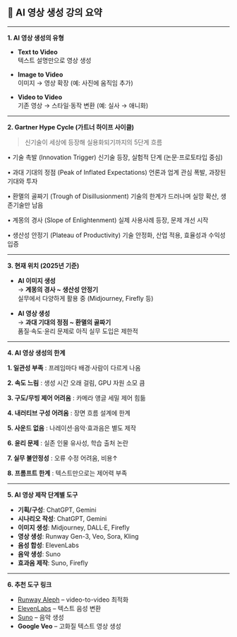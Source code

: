 ## 🧠 AI 영상 생성 강의 요약

---

**1. AI 영상 생성의 유형**

- **Text to Video**  
  텍스트 설명만으로 영상 생성

- **Image to Video**  
  이미지 → 영상 확장 (예: 사진에 움직임 추가)

- **Video to Video**  
  기존 영상 → 스타일·동작 변환 (예: 실사 → 애니화)

---

**2. Gartner Hype Cycle (가트너 하이프 사이클)**
> 신기술이 세상에 등장해 실용화되기까지의 5단계 흐름



• 기술 촉발 (Innovation Trigger)
신기술 등장, 실험적 단계 (논문·프로토타입 중심)

• 과대 기대의 정점 (Peak of Inflated Expectations)
언론과 업계 관심 폭발, 과장된 기대와 투자

• 환멸의 골짜기 (Trough of Disillusionment)
기술의 한계가 드러나며 실망 확산, 생존기술만 남음

• 계몽의 경사 (Slope of Enlightenment)
실제 사용사례 등장, 문제 개선 시작

• 생산성 안정기 (Plateau of Productivity)
기술 안정화, 산업 적용, 효율성과 수익성 입증

---

**3. 현재 위치 (2025년 기준)**

- **AI 이미지 생성**  
  → **계몽의 경사 ~ 생산성 안정기**  
  실무에서 다양하게 활용 중 (Midjourney, Firefly 등)

- **AI 영상 생성**  
  → **과대 기대의 정점 ~ 환멸의 골짜기**  
  품질·속도·윤리 문제로 아직 실무 도입은 제한적

---

**4. AI 영상 생성의 한계**

**1. 일관성 부족** : 프레임마다 배경·사람이 다르게 나옴  

**2. 속도 느림** : 생성 시간 오래 걸림, GPU 자원 소모 큼  

**3. 구도/무빙 제어 어려움** : 카메라 앵글 세밀 제어 힘듦  

**4. 내러티브 구성 어려움** : 장면 흐름 설계에 한계  

**5. 사운드 없음** : 나레이션·음악·효과음은 별도 제작  

**6. 윤리 문제** : 실존 인물 유사성, 학습 출처 논란  

**7. 실무 불안정성** : 오류 수정 어려움, 비용↑  

**8. 프롬프트 한계** : 텍스트만으로는 제어력 부족

---

**5. AI 영상 제작 단계별 도구**

- **기획/구성**: ChatGPT, Gemini  
- **시나리오 작성**: ChatGPT, Gemini  
- **이미지 생성**: Midjourney, DALL·E, Firefly  
- **영상 생성**: Runway Gen-3, Veo, Sora, Kling  
- **음성 합성**: ElevenLabs  
- **음악 생성**: Suno  
- **효과음 제작**: Suno, Firefly

---

**6. 추천 도구 링크**

- [Runway Aleph](https://runwayml.com/research/introducing-runway-aleph) – video-to-video 최적화  
- [ElevenLabs](https://elevenlabs.io/text-to-speech) – 텍스트 음성 변환  
- [Suno](https://suno.com/home) – 음악 생성  
- **Google Veo** – 고화질 텍스트 영상 생성

